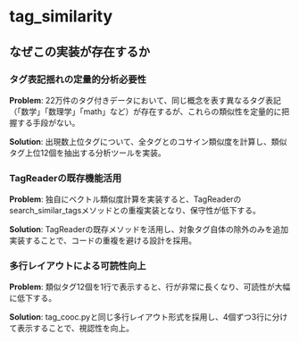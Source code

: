 # tag_similarity

## なぜこの実装が存在するか

### タグ表記揺れの定量的分析必要性
**Problem**: 22万件のタグ付きデータにおいて、同じ概念を表す異なるタグ表記（「数学」「数理学」「math」など）が存在するが、これらの類似性を定量的に把握する手段がない。

**Solution**: 出現数上位タグについて、全タグとのコサイン類似度を計算し、類似タグ上位12個を抽出する分析ツールを実装。

### TagReaderの既存機能活用
**Problem**: 独自にベクトル類似度計算を実装すると、TagReaderのsearch_similar_tagsメソッドとの重複実装となり、保守性が低下する。

**Solution**: TagReaderの既存メソッドを活用し、対象タグ自体の除外のみを追加実装することで、コードの重複を避ける設計を採用。

### 多行レイアウトによる可読性向上
**Problem**: 類似タグ12個を1行で表示すると、行が非常に長くなり、可読性が大幅に低下する。

**Solution**: tag_cooc.pyと同じ多行レイアウト形式を採用し、4個ずつ3行に分けて表示することで、視認性を向上。